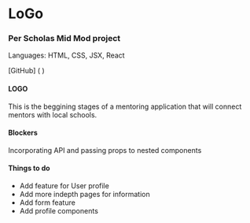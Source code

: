 # LoGo

### Per Scholas Mid Mod project

Languages: HTML, CSS, JSX, React

[GitHub] ( )

#### LOGO
This is the beggining stages of a mentoring application that will connect mentors with local schools.

#### Blockers 
Incorporating API and passing props to nested components

#### Things to do
- Add feature for User profile
- Add more indepth pages for information
- Add form feature
- Add profile components
